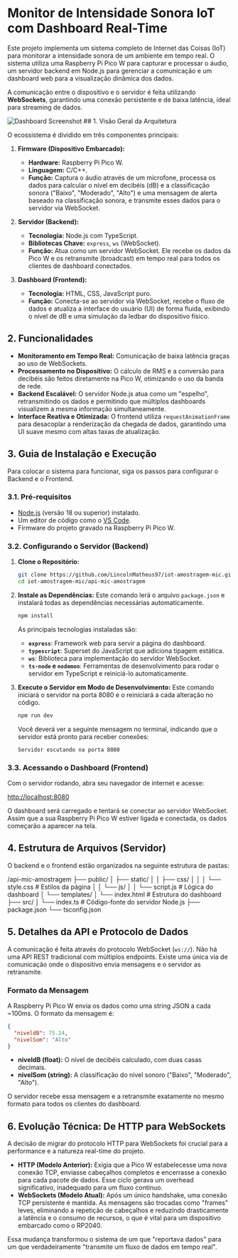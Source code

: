 # Monitor de Intensidade Sonora IoT com Dashboard Real-Time

Este projeto implementa um sistema completo de Internet das Coisas (IoT) para monitorar a intensidade sonora de um ambiente em tempo real. O sistema utiliza uma Raspberry Pi Pico W para capturar e processar o áudio, um servidor backend em Node.js para gerenciar a comunicação e um dashboard web para a visualização dinâmica dos dados.

A comunicação entre o dispositivo e o servidor é feita utilizando **WebSockets**, garantindo uma conexão persistente e de baixa latência, ideal para streaming de dados.

![Dashboard Screenshot](https://imgur.com/dTLHIa2.png) ## 1. Visão Geral da Arquitetura

O ecossistema é dividido em três componentes principais:

1.  **Firmware (Dispositivo Embarcado):**

    - **Hardware:** Raspberry Pi Pico W.
    - **Linguagem:** C/C++.
    - **Função:** Captura o áudio através de um microfone, processa os dados para calcular o nível em decibéis (dB) e a classificação sonora ("Baixo", "Moderado", "Alto") e uma mensagem de alerta baseado na classificação sonora, e transmite esses dados para o servidor via WebSocket.

2.  **Servidor (Backend):**

    - **Tecnologia:** Node.js com TypeScript.
    - **Bibliotecas Chave:** `express`, `ws` (WebSocket).
    - **Função:** Atua como um servidor WebSocket. Ele recebe os dados da Pico W e os retransmite (broadcast) em tempo real para todos os clientes de dashboard conectados.

3.  **Dashboard (Frontend):**
    - **Tecnologia:** HTML, CSS, JavaScript puro.
    - **Função:** Conecta-se ao servidor via WebSocket, recebe o fluxo de dados e atualiza a interface do usuário (UI) de forma fluida, exibindo o nível de dB e uma simulação da ledbar do dispositivo físico.

## 2. Funcionalidades

- **Monitoramento em Tempo Real:** Comunicação de baixa latência graças ao uso de WebSockets.
- **Processamento no Dispositivo:** O cálculo de RMS e a conversão para decibéis são feitos diretamente na Pico W, otimizando o uso da banda de rede.
- **Backend Escalável:** O servidor Node.js atua como um "espelho", retransmitindo os dados e permitindo que múltiplos dashboards visualizem a mesma informação simultaneamente.
- **Interface Reativa e Otimizada:** O frontend utiliza `requestAnimationFrame` para desacoplar a renderização da chegada de dados, garantindo uma UI suave mesmo com altas taxas de atualização.

## 3. Guia de Instalação e Execução

Para colocar o sistema para funcionar, siga os passos para configurar o Backend e o Frontend.

### 3.1. Pré-requisitos

- [Node.js](https://nodejs.org/) (versão 18 ou superior) instalado.
- Um editor de código como o [VS Code](https://code.visualstudio.com/).
- Firmware do projeto gravado na Raspberry Pi Pico W.

### 3.2. Configurando o Servidor (Backend)

1.  **Clone o Repositório:**

    ```bash
    git clone https://github.com/LincolnMatheus97/iot-amostragem-mic.git
    cd iot-amostragem-mic/api-mic-amostragem
    ```

2.  **Instale as Dependências:**
    Este comando lerá o arquivo `package.json` e instalará todas as dependências necessárias automaticamente.

    ```bash
    npm install
    ```

    As principais tecnologias instaladas são:

    - **`express`**: Framework web para servir a página do dashboard.
    - **`typescript`**: Superset do JavaScript que adiciona tipagem estática.
    - **`ws`**: Biblioteca para implementação do servidor WebSocket.
    - **`ts-node` e `nodemon`**: Ferramentas de desenvolvimento para rodar o servidor em TypeScript e reiniciá-lo automaticamente.

3.  **Execute o Servidor em Modo de Desenvolvimento:**
    Este comando iniciará o servidor na porta 8080 e o reiniciará a cada alteração no código.
    ```bash
    npm run dev
    ```
    Você deverá ver a seguinte mensagem no terminal, indicando que o servidor está pronto para receber conexões:
    ```
    Servidor escutando na porta 8080
    ```

### 3.3. Acessando o Dashboard (Frontend)

Com o servidor rodando, abra seu navegador de internet e acesse:

[http://localhost:8080](http://localhost:8080)

O dashboard será carregado e tentará se conectar ao servidor WebSocket. Assim que a sua Raspberry Pi Pico W estiver ligada e conectada, os dados começarão a aparecer na tela.

## 4. Estrutura de Arquivos (Servidor)

O backend e o frontend estão organizados na seguinte estrutura de pastas:

/api-mic-amostragem
    ├── public/
    │ ├── static/
    │ │ ├── css/
    │ │ │ └── style.css # Estilos da página
    │ │ └── js/
    │ │ └── script.js # Lógica do dashboard
    │ └── templates/
    │ └── index.html # Estrutura do dashboard
    ├── src/
    │ └── index.ts # Código-fonte do servidor Node.js
    ├── package.json
    └── tsconfig.json

## 5. Detalhes da API e Protocolo de Dados

A comunicação é feita através do protocolo WebSocket (`ws://`). Não há uma API REST tradicional com múltiplos endpoints. Existe uma única via de comunicação onde o dispositivo envia mensagens e o servidor as retransmite.

### Formato da Mensagem

A Raspberry Pi Pico W envia os dados como uma string JSON a cada ~100ms. O formato da mensagem é:

```json
{
  "niveldB": 75.24,
  "nivelSom": "Alto"
}
```

- **niveldB (float):** O nível de decibéis calculado, com duas casas decimais.
- **nivelSom (string):** A classificação do nível sonoro ("Baixo", "Moderado", "Alto").

O servidor recebe essa mensagem e a retransmite exatamente no mesmo formato para todos os clientes do dashboard.

## 6. Evolução Técnica: De HTTP para WebSockets

A decisão de migrar do protocolo HTTP para WebSockets foi crucial para a performance e a natureza real-time do projeto.

- **HTTP (Modelo Anterior):** Exigia que a Pico W estabelecesse uma nova conexão TCP, enviasse cabeçalhos completos e encerrasse a conexão para cada pacote de dados. Esse ciclo gerava um overhead significativo, inadequado para um fluxo contínuo.
- **WebSockets (Modelo Atual):** Após um único handshake, uma conexão TCP persistente é mantida. As mensagens são trocadas como "frames" leves, eliminando a repetição de cabeçalhos e reduzindo drasticamente a latência e o consumo de recursos, o que é vital para um dispositivo embarcado como o RP2040.

Essa mudança transformou o sistema de um que "reportava dados" para um que verdadeiramente "transmite um fluxo de dados em tempo real".
